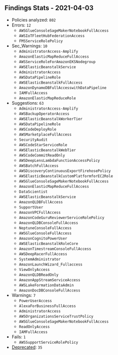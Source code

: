## Findings Stats - 2021-04-03

- Policies analyzed: `802`
- Errors: `12`
  - `AWSGlueConsoleSageMakerNotebookFullAccess`
  - `AWSIoTFleetHubFederationAccess`
  - `FMSServiceRolePolicy`
- Sec_Warnings: `10`
  - `AdministratorAccess-Amplify`
  - `AmazonElasticMapReduceFullAccess`
  - `AWSServiceRoleForAmazonEKSNodegroup`
  - `AWSElasticBeanstalkService`
  - `AdministratorAccess`
  - `AWSDataPipelineRole`
  - `AWSElasticBeanstalkFullAccess`
  - `AmazonDynamoDBFullAccesswithDataPipeline`
  - `IAMFullAccess`
  - `AmazonElasticMapReduceRole`
- Suggestions: `63`
  - `AdministratorAccess-Amplify`
  - `AWSBackupOperatorAccess`
  - `AWSElasticBeanstalkWorkerTier`
  - `AWSDataPipelineRole`
  - `AWSCodeDeployRole`
  - `AWSMarketplaceFullAccess`
  - `SecurityAudit`
  - `AWSCodeStarServiceRole`
  - `AWSElasticBeanstalkWebTier`
  - `AWSCodeCommitReadOnly`
  - `AWSDeepLensLambdaFunctionAccessPolicy`
  - `AWSBatchFullAccess`
  - `AWSDiscoveryContinuousExportFirehosePolicy`
  - `AWSElasticBeanstalkCustomPlatformforEC2Role`
  - `AWSGlueConsoleSageMakerNotebookFullAccess`
  - `AmazonElasticMapReduceFullAccess`
  - `DataScientist`
  - `AWSElasticBeanstalkService`
  - `AmazonQLDBFullAccess`
  - `SupportUser`
  - `AmazonVPCFullAccess`
  - `AmazonCodeGuruReviewerServiceRolePolicy`
  - `AmazonQLDBConsoleFullAccess`
  - `NeptuneConsoleFullAccess`
  - `AWSGlueConsoleFullAccess`
  - `AmazonCognitoPowerUser`
  - `AWSElasticBeanstalkRoleCore`
  - `AmazonTimestreamConsoleFullAccess`
  - `AWSDeepRacerFullAccess`
  - `SystemAdministrator`
  - `AmazonLaunchWizard_Fullaccess`
  - `ViewOnlyAccess`
  - `AmazonQLDBReadOnly`
  - `AmazonAppStreamServiceAccess`
  - `AWSLakeFormationDataAdmin`
  - `AmazonDocDBConsoleFullAccess`
- Warnings: `7`
  - `PowerUserAccess`
  - `AlexaForBusinessFullAccess`
  - `AdministratorAccess`
  - `AWSOrganizationsServiceTrustPolicy`
  - `AWSGlueConsoleSageMakerNotebookFullAccess`
  - `ReadOnlyAccess`
  - `IAMFullAccess`
- Fails: `1`
  - `AWSSupportServiceRolePolicy`
- [Deprecated](../DEPRECATED.json): `35`
